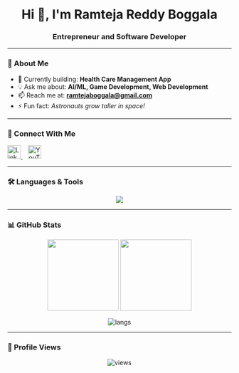 <!-- Profile Header -->
<h1 align="center">Hi 👋, I'm Ramteja Reddy Boggala</h1>
<h3 align="center">Entrepreneur and Software Developer</h3>


---

### 🌟 About Me  
- 🔭 Currently building: **Health Care Management App**  
- 💡 Ask me about: **AI/ML, Game Development, Web Development**  
- 📫 Reach me at: **ramtejaboggala@gmail.com**  
- ⚡ Fun fact: *Astronauts grow taller in space!*  

---

### 🤝 Connect With Me  
<p align="left">
<a href="https://linkedin.com/in/ramteja-reddy-boggala-2145a1236" target="_blank">
  <img src="https://raw.githubusercontent.com/rahuldkjain/github-profile-readme-generator/master/src/images/icons/Social/linked-in-alt.svg" alt="LinkedIn" height="30" width="30"/>
</a>
&nbsp;&nbsp;
<a href="https://www.youtube.com/@ramtejaboggala" target="_blank">
  <img src="https://raw.githubusercontent.com/rahuldkjain/github-profile-readme-generator/master/src/images/icons/Social/youtube.svg" alt="YouTube" height="30" width="30"/>
</a>
</p>



---

### 🛠️ Languages & Tools  
<p align="center">
  <img src="https://skillicons.dev/icons?i=aws,cs,css,express,firebase,flask,git,html,java,js,mongodb,mysql,nodejs,php,postman,python,pytorch,react,tailwind,tensorflow,unity&perline=8" />
</p>

---

### 📊 GitHub Stats  
<p align="center">
  <img src="https://github-readme-stats.vercel.app/api?username=ramteja24&show_icons=true&theme=tokyonight" height="160px"/>
  <img src="https://github-readme-streak-stats.herokuapp.com/?user=ramteja24&theme=tokyonight" height="160px"/>
</p>

<p align="center">
  <img src="https://github-readme-stats.vercel.app/api/top-langs?username=ramteja24&show_icons=true&locale=en&layout=compact&theme=tokyonight" alt="langs" />
</p>

---

### 🚀 Profile Views  
<p align="center">
  <img src="https://komarev.com/ghpvc/?username=ramteja24&label=Profile%20Views&color=blueviolet&style=flat" alt="views" />
</p>
